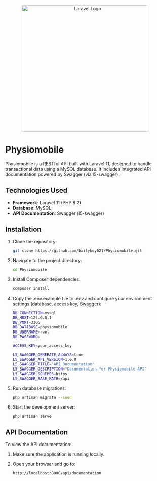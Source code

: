 <p align="center"><a href="https://laravel.com" target="_blank"><img src="https://raw.githubusercontent.com/laravel/art/master/logo-lockup/5%20SVG/2%20CMYK/1%20Full%20Color/laravel-logolockup-cmyk-red.svg" width="400" alt="Laravel Logo"></a></p>


# Physiomobile

Physiomobile is a RESTful API built with Laravel 11, designed to handle transactional data using a MySQL database. It includes integrated API documentation powered by Swagger (via l5-swagger).


## Technologies Used

- **Framework**: Laravel 11 (PHP 8.2)
- **Database**: MySQL
- **API Documentation**: Swagger (l5-swagger)

## Installation

1.  Clone the repository:

    ```bash
    git clone https://github.com/bailyboy021/Physiomobile.git
    ```

2.  Navigate to the project directory:

    ```bash
    cd Physiomobile
    ```

3.  Install Composer dependencies:

    ```bash
    composer install
    ```

4. Copy the .env.example file to .env and configure your environment settings (database, access key, Swagger):

   ```bash
   DB_CONNECTION=mysql
   DB_HOST=127.0.0.1
   DB_PORT=3306
   DB_DATABASE=physiomobile
   DB_USERNAME=root
   DB_PASSWORD=

   ACCESS_KEY=your_access_key

   L5_SWAGGER_GENERATE_ALWAYS=true
   L5_SWAGGER_API_VERSION=1.0.0
   L5_SWAGGER_TITLE="API Documentation"
   L5_SWAGGER_DESCRIPTION="Documentation for Physiomobile API"
   L5_SWAGGER_SCHEMES=https
   L5_SWAGGER_BASE_PATH=/api

5. Run database migrations:

   ```bash
   php artisan migrate --seed

6. Start the development server:

   ```bash
   php artisan serve

## API Documentation

To view the API documentation:
1. Make sure the application is running locally.
2. Open your browser and go to:

   ```bash
   http://localhost:8000/api/documentation
